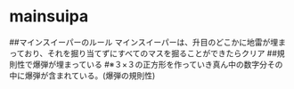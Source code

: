 # mainsuipa
##マインスイーパーのルール マインスイーパーは、升目のどこかに地雷が埋まっており、それを掘り当てずにすべてのマスを掘ることができたらクリア
##規則性で爆弾が埋まっている
#※３×３の正方形を作っていき真ん中の数字分その中に爆弾が含まれている。(爆弾の規則性)
